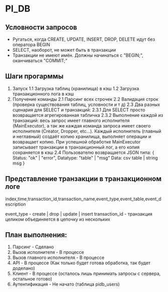 # PI_DB

## Условности запросов
* Ругаться, когда CREATE, UPDATE, INSERT, DROP, DELETE идут без оператора BEGIN
* SELECT, наоборот, не может быть в транзакции
* Транзакции не имеют имён. Должны начинаться с "BEGIN;", оканчиваться "COMMIT;"

## Шаги прогарммы
1. Запуск
1.1 Загрузка таблиц (хранилища) в кэш
1.2 Загрузка транзакционного лога в кэш
2. Получение команды
2.1 Парсинг всех строчек
2.2 Валидация строк (проверка существования таблиц, условности и т д)
2.3 Два разных сценария для SELECT и транзакций:
2.3.1 Для SELECT просто возвращается агрегированная табличка
2.3.2 Выполнение каждой из транзакций: весь запрос имеет главного исполнителя (MainExecutor), а так же каждая команда запроса имеет своего исполнителя (Creator, Dropper, etc...). Каждый исполнитель (главный и неглавный) создаёт копию хранилища, выполняет операции и возвращает копию. При успешной обработке MainExecutor записывает транзакции в транзакционный лог, а его копия сохраняется в кэш
2.4 Пользователю возвращается JSON типа:
{
    Status: "ok" | "error",
    Datatype: "table" | "msg"
    Data: csv table | string msg
}

## Представление транзакции в транзакционном логе
index,time,transaction_id,transaction_name,event_type,event_table,event_description

event_type - create | drop | update | insert
transaction_id - транзакция целиком объединяется в цепочку из нескольких

## План выполнения: 
1. Парсинг - Сделано
2. Вызов исполнителя - В процессе
3. Вызов главного исполнителя - В процессе
4. API - В процессе (Как только будет готова обработка, так будет доделано)
5. Клиент - В процессе (осталось лишь принимать запросы с сервера, остальное готово)
6. Аутентификация - Не начато (таблица pidb_users)